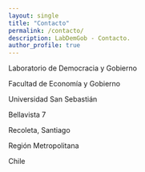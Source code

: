 ```yaml
---
layout: single
title: "Contacto"
permalink: /contacto/
description: LabDemGob - Contacto.
author_profile: true
---
```



Laboratorio de Democracia y Gobierno

Facultad de Economía y Gobierno

Universidad San Sebastián 

Bellavista 7

Recoleta, Santiago

Región Metropolitana

Chile
